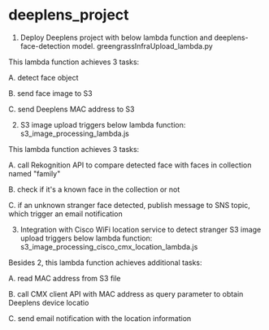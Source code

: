 # deeplens_project

1. Deploy Deeplens project with below lambda function and deeplens-face-detection model. 
greengrassInfraUpload_lambda.py

This lambda function achieves 3 tasks:

A. detect face object

B. send face image to S3

C. send Deeplens MAC address to S3



2. S3 image upload triggers below lambda function:
s3_image_processing_lambda.js

This lambda function achieves 3 tasks:

A. call Rekognition API to compare detected face with faces in collection named "family"

B. check if it's a known face in the collection or not

C. if an unknown stranger face detected, publish message to SNS topic, which trigger an email notification



3. Integration with Cisco WiFi location service to detect stranger S3 image upload triggers below lambda function:
s3_image_processing_cisco_cmx_location_lambda.js

Besides 2, this lambda function achieves additional tasks:

A. read MAC address from S3 file

B. call CMX client API with MAC address as query parameter to obtain Deeplens device locatio

C. send email notification with the location information
